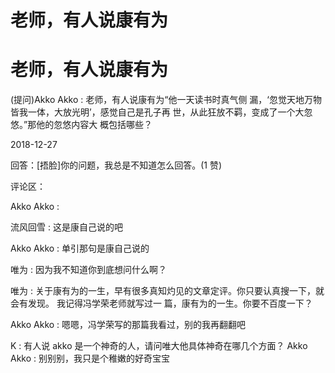 # 老师，有人说康有为

# 老师，有人说康有为

(提问)Akko Akko : 老师，有人说康有为“他一天读书时真气侧 漏，‘忽觉天地万物皆我一体，大放光明’，感觉自己是孔子再 世，从此狂放不羁，变成了一个大忽悠。”那他的忽悠内容大 概包括哪些？

2018-12-27

回答：[捂脸]你的问题，我总是不知道怎么回答。(1 赞)

评论区：

Akko Akko :

流风回雪 : 这是康自己说的吧

Akko Akko : 单引那句是康自己说的

唯为 : 因为我不知道你到底想问什么啊？

唯为 : 关于康有为的一生，早有很多真知灼见的文章定评。你只要认真搜一下，就会有发现。 我记得冯学荣老师就写过一 篇，康有为的一生。你要不百度一下？

Akko Akko : 嗯嗯，冯学荣写的那篇我看过，别的我再翻翻吧

K : 有人说 akko 是一个神奇的人，请问唯大他具体神奇在哪几个方面？ Akko Akko : 别别别，我只是个稚嫩的好奇宝宝